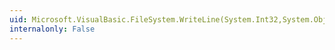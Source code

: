 ```yaml
---
uid: Microsoft.VisualBasic.FileSystem.WriteLine(System.Int32,System.Object[])
internalonly: False
---
```

